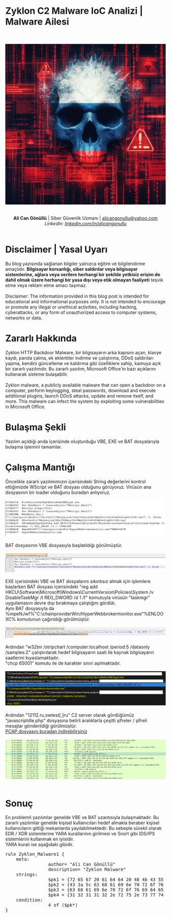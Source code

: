 <link rel="stylesheet" href="../../CSS/style.css" type="text/css">

# Zyklon C2 Malware IoC Analizi | Malware Ailesi

<!-- SEO Meta Tags -->
<meta name="description" content="Zyklon C2 malware analizi ve IoC çalışması. Siber güvenlik uzmanı Ali Can Gönüllü'den Zyklon malware ailesi detaylı analizi.">
<meta name="keywords" content="Zyklon, C2, malware analizi, IoC, threat intelligence, siber güvenlik, malware ailesi, zararlı yazılım, C2 server">
<meta name="author" content="Ali Can Gönüllü">
<meta name="robots" content="index, follow">
<meta property="og:title" content="Zyklon C2 Malware IoC Analizi">
<meta property="og:description" content="Zyklon malware ailesi detaylı analizi ve C2 malware IoC çalışması.">
<meta property="og:type" content="article">
<meta property="og:url" content="https://github.com/alicangnll/CTI_Arastirmalarim/IoC/Zyklon_IoC/">
<meta property="og:image" content="https://github.com/alicangnll/CTI_Arastirmalarim/IoC/Zyklon_IoC/title_pic.png">
<meta name="twitter:card" content="summary_large_image">
<meta name="twitter:title" content="Zyklon C2 Malware IoC Analizi">
<meta name="twitter:description" content="Zyklon malware ailesi detaylı analizi.">
<meta name="twitter:image" content="https://github.com/alicangnll/CTI_Arastirmalarim/IoC/Zyklon_IoC/title_pic.png">

<br><br>
<img src="title_pic.png" alt="Zyklon C2 Malware IoC Analizi - Malware Ailesi">
<br><br>
<center><strong>Ali Can Gönüllü</strong> | Siber Güvenlik Uzmanı | <a href="mailto:alicangonullu@yahoo.com">alicangonullu@yahoo.com</a><br>
<em>LinkedIn: <a href="https://linkedin.com/in/alicangonullu" target="_blank">linkedin.com/in/alicangonullu</a></em></center><br>

# Disclaimer | Yasal Uyarı
<p>
  Bu blog yazısında sağlanan bilgiler yalnızca eğitim ve bilgilendirme amaçlıdır. <b>Bilgisayar korsanlığı, siber saldırılar veya bilgisayar sistemlerine, ağlara veya verilere herhangi bir şekilde yetkisiz erişim de dahil olmak üzere herhangi bir yasa dışı veya etik olmayan faaliyeti</b> teşvik etme veya reklam etme amacı taşımaz.
<br><br>
  Disclaimer: The information provided in this blog post is intended for educational and informational purposes only. It is not intended to encourage or promote any illegal or unethical activities, including hacking, cyberattacks, or any form of unauthorized access to computer systems, networks or data.
</p>

# Zararlı Hakkında
<p>
    Zyklon HTTP Backdoor Malware, bir bilgisayarın arka kapısını açan, klavye kaydı, parola çalma, ek eklentiler indirme ve çalıştırma, DDoS saldırıları yapma, kendini güncelleme ve kaldırma gibi özelliklere sahip, kamuya açık bir zararlı yazılımdır. Bu zararlı yazılım, Microsoft Office'in bazı açıklarını kullanarak sisteme bulaşabilir.
    <br><br>
    Zyklon malware, a publicly available malware that can open a backdoor on a computer, perform keylogging, steal passwords, download and execute additional plugins, launch DDoS attacks, update and remove itself, and more. This malware can infect the system by exploiting some vulnerabilities in Microsoft Office.
</p>

# Bulaşma Şekli
<p>
    Yazılım açıldığı anda içerisinde oluşturduğu VBE, EXE ve BAT dosyalarıyla bulaşma işlemini tamamlar.
</p>

# Çalışma Mantığı
<p>
    Öncelikle zararlı yazılımımızın içerisindeki String değerlerini kontrol ettiğimizde WScript ve BAT dosyası olduğunu görüyoruz. Virüsün ana dosyasının bir loader olduğunu buradan anlıyoruz.
    <br><br>
    <img src="string.png">
    <br><br>
    BAT dosyasının VBE dosyasıyla başlatıldığı görülmüştür.
    <br><br>
    <img src="vbe_file.png">
    <br><br>
    EXE içerisindeki VBE ve BAT dosyalarını sıkıntısız almak için işlemlere başlarken BAT dosyası içerisindeki "reg add HKCU\Software\Microsoft\Windows\CurrentVersion\Policies\System /v DisableTaskMgr /t REG_DWORD /d 1 /f" komutuyla virüsün "taskmgr" uygulamasını devre dışı bırakmaya çalıştığını gördük.<br>
    Aynı BAT dosyasıyla da %mpeNJwf%"C:\chainproviderWin/HyperWebbrokermonitor.exe"%ENLOOXC% komutunun çağırıldığı görülmüştür.
    <br><br>
    <img src="batfile.png">
    <br><br>
    Ardından "w32tm /stripchart /computer:localhost /period:5 /dataonly /samples:2" çalıştırılarak hedef bilgisayarın saati ile kaynak bilgisayarın saatlerini kıyaslamaktadır.<br>
    "chcp 65001" komutu ile de karakter sınırı aşılmaktadır.
    <br><br>
    <img src="regedit.png">
    <br><br>
    Ardından "12112.ru.swtest[.]ru" C2 server olarak gördüğümüz "javascriptdle.php" dosyasına belirli aralıklarla çeşitli şifreler / şifreli mesajlar gönderildiği görülmüştür.<br>
    <a href="zyklon.pcapng">PCAP dosyasını buradan indirebilirsiniz</a>
    <br><br>
    <img src="network.png">
    <br><br>   
</p>

# Sonuç
<p>
    En problemli yazılımlar genelde VBE ve BAT uzantısıyla bulaşmaktadır. Bu zararlı yazılımlar genelde kişisel kullanıcıları hedef almakla beraber kişisel kullanıcıların gittiği mekanlarda yayılabilmektedir. Bu sebeple sürekli olarak EDR / XDR sistemlerine YARA kurallarının girilmesi ve Snort gibi IDS/IPS sistemlerini kullanmak en iyisidir.<br>
    YARA kuralı ise aşağıdaki gibidir.
</p>
<pre>
rule Zyklon_Malware1 {
	meta:
                author= "Ali Can Gönüllü"
                description= "Zyklon Malware"
	strings:
                $pk1 = {72 65 67 20 61 64 64 20 48 4b 43 55 5c 53 6f 66 74 77 61 72 65 5c 4d 69 63 72 6f 73 6f 66 74 5c 57 69 6e 64 6f 77 73 5c 43 75 72 72 65 6e 74 56 65 72 73 69 6f 6e 5c 50 6f 6c 69 63 69 65 73 5c 53 79 73 74 65 6d 20 2f 76 20 44 69 73 61 62 6c 65 54 61 73 6b 4d 67 72 20 2f 74 20 52 45 47 5f 44 57 4f 52 44 20 2f 64 20 31 20 2f 66}
                $pk2 = {43 3a 5c 63 68 61 69 6e 70 72 6f 76 69 64 65 72 57 69 6e 2f 48 79 70 65 72 57 65 62 62 72 6f 6b 65 72 6d 6f 6e 69 74 6f 72 2e 65 78 65}
                $pk3 = {63 68 61 69 6e 70 72 6f 76 69 64 65 72 57 69 6e}
                $pk4 = {31 32 31 31 32 2e 72 75 2e 73 77 74 65 73 74 2e 72 75}
	condition:
                4 of ($pk*)
}
</pre>